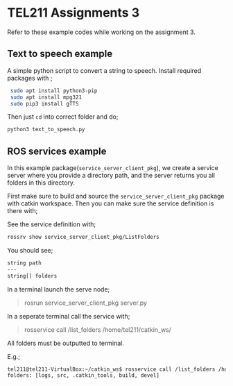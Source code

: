 # TEL211 Assignments 3
Refer to these example codes while working on the assignment 3.


## Text to speech example

A simple python script to convert a string to speech. 
Install required packages with ;

```bash
 sudo apt install python3-pip
 sudo apt install mpg321
 sudo pip3 install gTTS
```

Then just `cd` into correct folder and do; 

```bash
python3 text_to_speech.py
```

## ROS services example
In this example package(`service_server_client_pkg`), we create a service server where you provide a directory path, and the server returns you all folders in this directory. 

First make sure to build and source the `service_server_client_pkg` package with catkin workspace.
Then you can make sure the service definition is there with;

See the service definition with; 
```bash
rossrv show service_server_client_pkg/ListFolders
```

You should see; 
```bash
string path
---
string[] folders
```

In a terminal launch the serve node;

> rosrun service_server_client_pkg server.py

In a seperate terminal call the service with; 

> rosservice call /list_folders /home/tel211/catkin_ws/

All folders must be outputted to terminal.

E.g.;

```bash
tel211@tel211-VirtualBox:~/catkin_ws$ rosservice call /list_folders /home/tel211/catkin_ws/
folders: [logs, src, .catkin_tools, build, devel]
```

